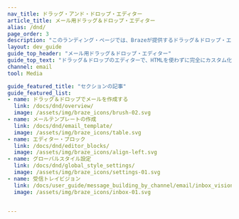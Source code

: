 ```yaml
---
nav_title: ドラッグ・アンド・ドロップ・エディター
article_title: メール用ドラッグ＆ドロップ・エディター
alias: /dnd/
page_order: 3
description: "このランディング・ページでは、Brazeが提供するドラッグ＆ドロップ・エディターの設定方法と正しい使い方を取り上げた記事を掲載している。"
layout: dev_guide
guide_top_header: "メール用ドラッグ＆ドロップ・エディター"
guide_top_text: "ドラッグ＆ドロップのエディターで、HTMLを使わずに完全にカスタム化されたパーソナライズされたEメールメッセージを作成できる。"
channel: email
tool: Media

guide_featured_title: "セクションの記事"
guide_featured_list:
- name: ドラッグ＆ドロップでメールを作成する
  link: /docs/dnd/overview/
  image: /assets/img/braze_icons/brush-02.svg
- name: メールテンプレートの作成
  link: /docs/dnd/email_template/
  image: /assets/img/braze_icons/table.svg
- name: エディター・ブロック
  link: /docs/dnd/editor_blocks/
  image: /assets/img/braze_icons/align-left.svg
- name: グローバルスタイル設定
  link: /docs/dnd/global_style_settings/
  image: /assets/img/braze_icons/settings-01.svg
- name: 受信トレイビジョン
  link: /docs/user_guide/message_building_by_channel/email/inbox_vision/
  image: /assets/img/braze_icons/inbox-01.svg


---
```

<br><br>
